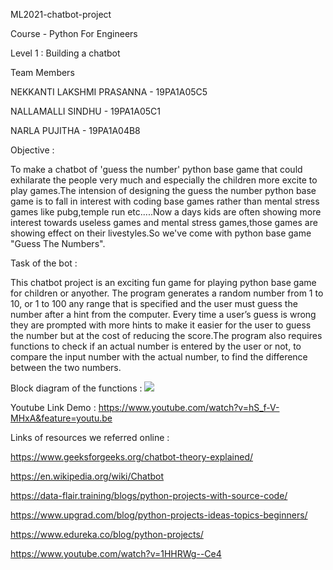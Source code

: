  ML2021-chatbot-project
 
 Course  - Python For Engineers
 
 Level  1 : Building a chatbot


 Team Members

 NEKKANTI LAKSHMI PRASANNA  -  19PA1A05C5

 NALLAMALLI SINDHU  -  19PA1A05C1

 NARLA PUJITHA   - 19PA1A04B8

Objective :

To make a chatbot of 'guess the number' python base game that could exhilarate the people very much and especially the children more excite to play games.The intension of designing the guess the number python base game is to fall in interest with coding base games rather than mental stress games like pubg,temple run etc.....Now a days kids are often showing more interest towards useless games and mental stress games,those games are showing effect on their livestyles.So we've come with python base game "Guess The Numbers".

Task of the bot :

This chatbot project is an exciting fun game for playing python base game for children or anyother. The program generates a random number from 1 to 10, or 1 to 100 any range that is specified and the user must guess the number after a hint from the computer. Every time a user’s guess is wrong they are prompted with more hints to make it easier for the user to guess the number but at the cost of reducing the score.The program also requires functions to check if an actual number is entered by the user or not, to compare the input number with the actual number, to find the difference between the two numbers. 

Block diagram of the functions :
![](https://github.com/Botpyproject/ML2021-chatbot-project/commit/5587803065296f9a1ba052264c89cb0ecc7e5955)

Youtube Link Demo :    https://www.youtube.com/watch?v=hS_f-V-MHxA&feature=youtu.be

Links of resources we referred online :

https://www.geeksforgeeks.org/chatbot-theory-explained/

https://en.wikipedia.org/wiki/Chatbot

https://data-flair.training/blogs/python-projects-with-source-code/

https://www.upgrad.com/blog/python-projects-ideas-topics-beginners/

https://www.edureka.co/blog/python-projects/

https://www.youtube.com/watch?v=1HHRWg--Ce4

